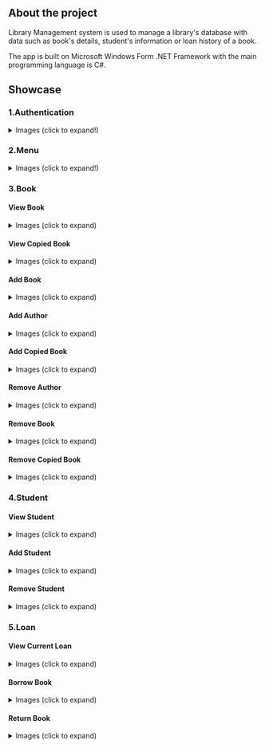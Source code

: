 ## About the project

Library Management system is used to manage a library's database with data such as book's details, student's information or loan history of a book.

The app is built on Microsoft Windows Form .NET Framework with the main programming language is C#.

## Showcase

### 1.Authentication

<details>
    <summary>Images (click to expand!)</summary>

![Login](/Images/Login.png "Login")
![Sign Up](/Images/SignUp.png "Sign up")

</details>

### 2.Menu

<details>
    <summary>Images (click to expand!)</summary>

![Menu 0](/Images/Menu0.png "Menu 0")
![Menu 1](/Images/Menu1.png "Menu 1")
![Menu 2](/Images/Menu2.png "Menu 2")
![Menu 3](/Images/Menu3.png "Menu 3")

</details>

### 3.Book

#### View Book

<details>
    <summary>Images (click to expand)</summary>

![View Book 0](/Images/ViewBook.png "View Book 0") 
![View Book 1](/Images/ViewBook1.png "View Book 1") 

</details>

#### View Copied Book

<details>
    <summary>Images (click to expand)</summary>

![View Copied Book](/Images/ViewCopiedBook.png "View Copied Book") 

</details>

#### Add Book

<details>
    <summary>Images (click to expand)</summary>

![Add Book](/Images/AddBook.png "Add book") 

</details>

#### Add Author

<details>
    <summary>Images (click to expand)</summary>

![Add Author](/Images/AddAuthor.png "Add Author") 

</details>

#### Add Copied Book

<details>
    <summary>Images (click to expand)</summary>

![Add Copied Book](/Images/AddCopiedBook.png "Add Copied Book") 

</details>

#### Remove Author

<details>
    <summary>Images (click to expand)</summary>

![Remove Author](/Images/RemoveAuthor.png "Remove Author") 

</details>

#### Remove Book

<details>
    <summary>Images (click to expand)</summary>

![Remove Book](/Images/RemoveBook.png "Remove Book") 

</details>

#### Remove Copied Book

<details>
    <summary>Images (click to expand)</summary>

![Remove Copied Book](/Images/RemoveCopiedBook.png "Remove Copied Book") 

</details>

### 4.Student

#### View Student

<details>
    <summary>Images (click to expand)</summary>

![View Student](/Images/ViewStudent.png "View Student") 

</details>

#### Add Student

<details>
    <summary>Images (click to expand)</summary>

![Add Student](/Images/AddStudent.png "Add Student") 

</details>

#### Remove Student

<details>
    <summary>Images (click to expand)</summary>

![Remove Student](/Images/RemoveStudent.png "Remove Student") 

</details>

### 5.Loan

#### View Current Loan

<details>
    <summary>Images (click to expand)</summary>

![View Current Loand 0](/Images/ViewCurrentLoan0.png "View Current Loand 0") 
![View Current Loand 1](/Images/ViewCurrentLoan1.png "View Current Loand 1") 

</details>

#### Borrow Book

<details>
    <summary>Images (click to expand)</summary>

![BorrowBook](/Images/BorrowBook.png "BorrowBook") 

</details>

#### Return Book

<details>
    <summary>Images (click to expand)</summary>

![Return Book](/Images/ReturnBook.png "Return Book") 

</details>
